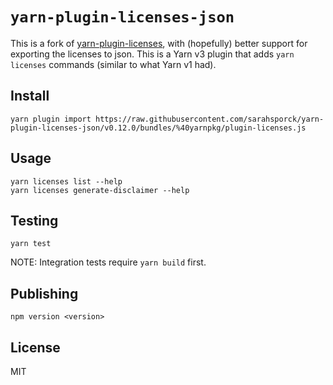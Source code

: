 # `yarn-plugin-licenses-json`

This is a fork of [yarn-plugin-licenses](https://github.com/mhassan1/yarn-plugin-licenses), with (hopefully) better support for exporting the licenses to json.
This is a Yarn v3 plugin that adds `yarn licenses` commands (similar to what Yarn v1 had).

## Install

```
yarn plugin import https://raw.githubusercontent.com/sarahsporck/yarn-plugin-licenses-json/v0.12.0/bundles/%40yarnpkg/plugin-licenses.js
```

## Usage

```shell script
yarn licenses list --help
yarn licenses generate-disclaimer --help
```

## Testing

`yarn test`

NOTE: Integration tests require `yarn build` first.

## Publishing

`npm version <version>`

## License

MIT
